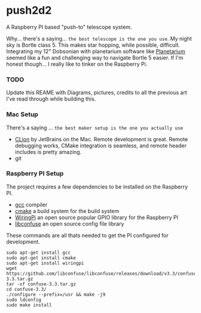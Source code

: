 # push2d2

A Raspberry PI based "push-to" telescope system. 

Why... there's a saying... `the best telescope is the one you use`. My night sky is Bortle class 5. This makes star hopping, while possible, difficult. Integrating my 12" Dobsonian with planetarium software like [Planetarium](http://stellarium.org/) seemed like a fun and challenging way to navigate Bortle 5 easier. If I'm honest though... I really like to tinker on the Raspberry Pi.

### TODO
Update this REAME with Diagrams, pictures, credits to all the previous art I've read through while building this. 

### Mac Setup
There's a saying ... `the best maker setup is the one you actually use`

- [CLion](https://www.jetbrains.com/clion/download/#section=mac) by JetBrains on the Mac. Remote development is great. Remote debugging works, CMake integration is seamless, and remote header includes is pretty amazing.
- git

### Raspberry PI Setup
The project requires a few dependencies to be installed on the Raspberry PI.

- [gcc](https://gcc.gnu.org/) compiler  
- [cmake](https://cmake.org/) a build system for the build system
- [WiringPi](https://github.com/WiringPi/WiringPi) an open source popular GPIO library for the Raspberry PI
- [libconfuse](https://github.com/libconfuse/libconfuse) an open source config file library

These commands are all thats needed to get the PI configured for development.
```console
sudo apt-get install gcc
sudo apt-get install cmake
sudo apt-get install wiringpi
wget https://github.com/libconfuse/libconfuse/releases/download/v3.3/confuse-3.3.tar.gz
tar -xf confuse-3.3.tar.gz
cd confuse-3.3/
./configure --prefix=/usr && make -j9
sudo ldconfig
sudo make install
```
